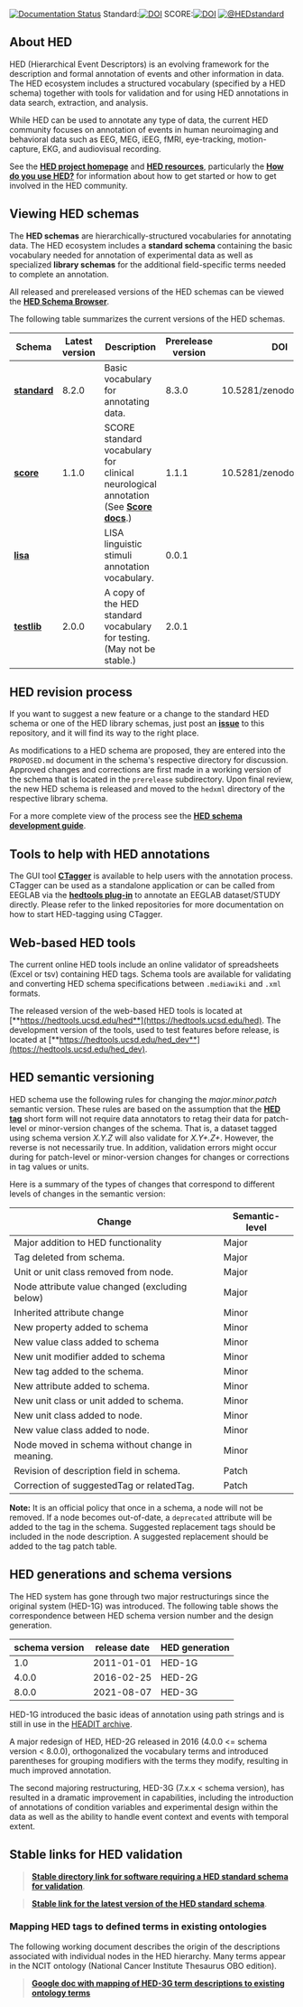 [![Documentation Status](https://readthedocs.org/projects/hed-schemas/badge/?version=latest)](https://hed-schemas.readthedocs.io/en/latest/?badge=latest)
Standard:[![DOI](https://zenodo.org/badge/DOI/10.5281/zenodo.7876037.svg)](https://doi.org/10.5281/zenodo.7876037) 
SCORE:[![DOI](https://zenodo.org/badge/DOI/10.5281/zenodo.7897596.svg)](https://doi.org/10.5281/zenodo.7897596)
[![@HEDstandard](http://img.shields.io/twitter/follow/hedstandard.svg?style=social)](https://twitter.com/HEDstandard)

## About HED
HED (Hierarchical Event Descriptors) is an evolving framework for the description and
formal annotation of events and other information in data.
The HED ecosystem includes a structured vocabulary (specified by a HED schema)
together with tools for validation and for using HED annotations in data search, 
extraction, and analysis. 

While HED can be used to annotate any type of data, 
the current HED community focuses on annotation of events in human 
neuroimaging and behavioral data such as EEG, MEG, iEEG, fMRI, eye-tracking, 
motion-capture, EKG, and audiovisual recording. 

See the [**HED project homepage**](https://www.hedtags.org) and
[**HED resources**](https://www.hed-resources.org),
particularly the [**How do you use HED?**](https://www.hed-resources.org/en/latest/HowCanYouUseHed.html)
for information about how to get started or how to get involved in the HED community.

## Viewing HED schemas

The **HED schemas** are hierarchically-structured vocabularies for annotating data.
The HED ecosystem includes a **standard schema** containing the basic vocabulary
needed for annotation of experimental data as well as specialized **library schemas** for
the additional field-specific terms needed to complete an annotation.


All released and prereleased versions of the HED schemas can be viewed the [**HED Schema Browser**](https://www.hedtags.org/display_hed.html).

The following table summarizes the current versions of the HED schemas.

| Schema | Latest<br/>version| Description | Prerelease<br/>version  | DOI  |
| ------ | --------------- | ------- | ------------------------- | ---- |
| [**standard**](./standard_schema) | 8.2.0 | Basic vocabulary for annotating data. | 8.3.0 | 10.5281/zenodo.7876037 |
| [**score**](library_schemas/score) | 1.1.0  | SCORE standard vocabulary for <br/>clinical neurological annotation<br/>(See [**Score docs**](https://hed-schemas.readthedocs.io/en/latest/hed_score_library.html).) |1.1.1 | 10.5281/zenodo.7897596  |
|  [**lisa**](library_schemas/lisa) |  | LISA linguistic stimuli annotation vocabulary. | 0.0.1 |  |
|  [**testlib**](library_schemas/testlib) | 2.0.0 | A copy of the HED standard vocabulary<br/> for testing. <br/> (May not be stable.) | 2.0.1 |  |


## HED revision process

If you want to suggest a new feature or a change to the standard HED schema or one
of the HED library schemas, just post an [**issue**](https://github.com/hed-standard/hed-schemas/issues)
to this repository, and it will find its way to the right place.

As modifications to a HED schema are proposed, they are entered into the
`PROPOSED.md` document in the schema's respective directory for discussion.
Approved changes and corrections are first made in a working version of the
schema that is located in the `prerelease` subdirectory. 
Upon final review, the new HED schema is released and moved to the
`hedxml` directory of the respective library schema.

For a more complete view of the process see the [**HED schema development guide**](https://www.hed-resources.org/en/latest/HedSchemaDevelopmentGuide.html).


## Tools to help with HED annotations

The GUI tool [**CTagger**](https://github.com/hed-standard/CTagger) is available to help users with the annotation process. 
CTagger can be used as a standalone application or can be called from EEGLAB via the
[**hedtools plug-in**](https://github.com/hed-standard/hed-matlab) to annotate an EEGLAB dataset/STUDY directly. 
Please refer to the linked repositories for more documentation on how to start HED-tagging using CTagger.


## Web-based HED tools

The current online HED tools include an online validator of spreadsheets (Excel or tsv)
containing HED tags. 
Schema tools are available for validating and converting HED schema specifications between `.mediawiki` and `.xml` formats. 

The released version of the web-based HED tools is located at [**https://hedtools.ucsd.edu/hed**](https://hedtools.ucsd.edu/hed).
The development version of the tools, used to test features before release,
is located at [**https://hedtools.ucsd.edu/hed_dev**](https://hedtools.ucsd.edu/hed_dev).


## HED semantic versioning

HED schema use the following rules for
changing the  *major.minor.patch* semantic version.
These rules are based on the assumption that the [**HED tag**](https://hed-specification.readthedocs.io/en/latest/02_Terminology.html#hed-tag) 
short form will not require data annotators to retag their data for patch-level or minor-version changes of the schema.
That is, a dataset tagged using schema version *X.Y.Z* will also validate for *X.Y+.Z+*. 
However, the reverse is not necessarily true.
In addition, validation errors might occur
during for patch-level or minor-version changes for changes or
corrections in tag values or units. 

Here is a summary of the types of changes that correspond to different
levels of changes in the semantic version:

| Change                                              | Semantic-level |
|-----------------------------------------------------|----------------|
| Major addition to HED functionality                 | Major          |
| Tag deleted from schema.                            | Major          |
| Unit or unit class removed from node.               | Major          |
| Node attribute value changed (excluding below)      | Major          |
| Inherited attribute change                          | Minor          |
| New property added to schema                        | Minor          |
| New value class added to schema                     | Minor          |
| New unit modifier added to schema                   | Minor          |
| New tag added to the schema.                        | Minor          |
| New attribute added to schema.                      | Minor          |
| New unit class or unit added to schema.             | Minor          |
| New unit class added to node.                       | Minor          |
| New value class added to node.                      | Minor          |
| Node moved in schema without change in meaning.     | Minor          |
| Revision of description field in schema.            | Patch          |
| Correction of suggestedTag or relatedTag.           | Patch          |


**Note:** It is an official policy that once in a schema, a node will not be removed.
If a node becomes out-of-date, a `deprecated` attribute will be added to the tag in the schema.
Suggested replacement tags should be included in the node description.
A suggested replacement should be added to the tag patch table.

## HED generations and schema versions 
The HED system has gone through two major restructurings since the original system
(HED-1G) was introduced. The following table shows the correspondence between 
HED schema version number and the design generation.

| schema version | release date | HED generation |
| --- | --- | --- |
| 1.0 | 2011-01-01 | HED-1G |
| 4.0.0 | 2016-02-25 | HED-2G |
| 8.0.0 | 2021-08-07 | HED-3G |


HED-1G introduced the basic ideas of annotation using path strings and is
still in use in the [HEADIT archive](https://headit.ucsd.edu). 

A major redesign of HED, HED-2G released in 2016 (4.0.0 <= schema version < 8.0.0), 
orthogonalized the vocabulary terms and introduced parentheses for grouping modifiers
with the terms they modify, resulting in much improved annotation. 

The second majoring restructuring, HED-3G (7.x.x < schema version), 
has resulted in a dramatic improvement in capabilities, including the 
introduction of annotations of condition variables and experimental 
design within the data as well as the ability to handle event context 
and events with temporal extent.

## Stable links for HED validation

> [**Stable directory link for software requiring a HED standard schema for validation**](https://github.com/hed-standard/hed-schemas/tree/main/standard_schema/hedxml).

> [**Stable link for the latest version of the HED standard schema**](https://raw.githubusercontent.com/hed-standard/hed-schemas/main/standard_schema/hedxml/HEDLatest.xml).


### Mapping HED tags to defined terms in existing ontologies

The following working document describes the origin of the descriptions associated with individual nodes in the HED hierarchy. Many terms appear in the NCIT ontology (National Cancer Institute Thesaurus OBO edition).

> [**Google doc with mapping of HED-3G term descriptions to existing ontology terms**](https://drive.google.com/file/d/13y17OwwNBlHdhB7hguSmOBdxn0Uk4hsI/view?usp=sharing) 
